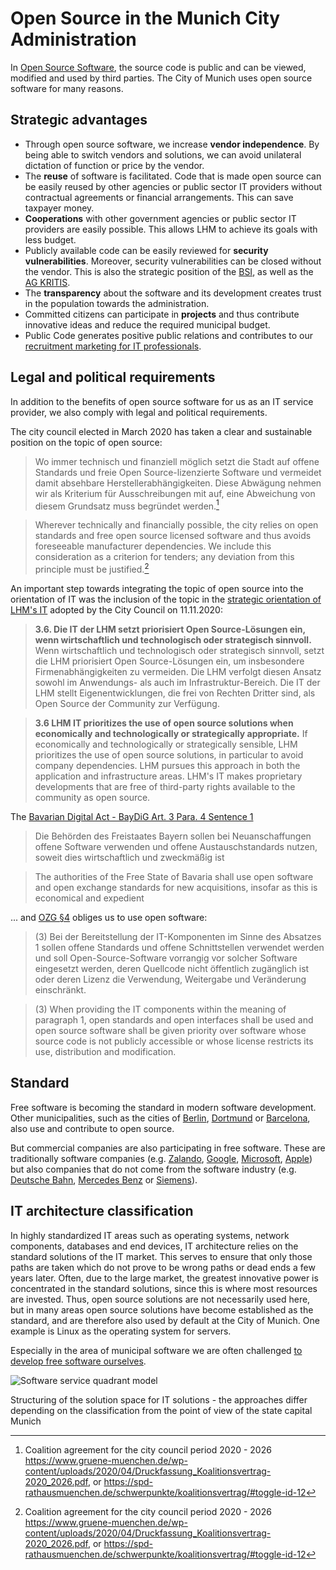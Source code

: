 # Open Source in the Munich City Administration

In [Open Source Software](https://en.wikipedia.org/wiki/Open_source), the source code is public and can be viewed, modified and used by third parties.
The City of Munich uses open source software for many reasons.

## Strategic advantages

- Through open source software, we increase **vendor independence**. By being able to switch vendors and solutions, we can avoid unilateral dictation of function or price by the vendor.
- The **reuse** of software is facilitated. Code that is made open source can be easily reused by other agencies or public sector IT providers without contractual agreements or financial arrangements. This can save taxpayer money.
- **Cooperations** with other government agencies or public sector IT providers are easily possible. This allows LHM to achieve its goals with less budget.
- Publicly available code can be easily reviewed for **security vulnerabilities**. Moreover, security vulnerabilities can be closed without the vendor. This is also the strategic position of the [BSI](https://www.bsi.bund.de/DE/Themen/Unternehmen-und-Organisationen/Informationen-und-Empfehlungen/Freie-Software/freie-software.html), as well as the [AG KRITIS](https://ag.kritis.info/politische-forderungen/#opensource).
- The **transparency** about the software and its development creates trust in the population towards the administration.
- Committed citizens can participate in **projects** and thus contribute innovative ideas and reduce the required municipal budget.
- Public Code generates positive public relations and contributes to our [recruitment marketing for IT professionals](https://karriere.muenchen.de/search/?optionsFacetsDD_customfield3=Informationstechnologie+%28IT%29+%26+Telekommunikation).

## Legal and political requirements

In addition to the benefits of open source software for us as an IT service provider, we also comply with legal and political requirements.

The city council elected in March 2020 has taken a clear and sustainable position on the topic of open source:

> Wo immer technisch und finanziell möglich setzt die Stadt auf offene Standards und freie Open Source-lizenzierte Software und vermeidet damit absehbare Herstellerabhängigkeiten. Diese Abwägung nehmen wir als Kriterium für Ausschreibungen mit auf, eine Abweichung von diesem Grundsatz muss begründet werden.[^koalitionsvertrag_2020]

> Wherever technically and financially possible, the city relies on open standards and free open source licensed software and thus avoids foreseeable manufacturer dependencies. We include this consideration as a criterion for tenders; any deviation from this principle must be justified.[^koalitionsvertrag_2020]

An important step towards integrating the topic of open source into the orientation of IT was the inclusion of the topic in the [strategic orientation of LHM's IT](https://risi.muenchen.de/risi/dokument/v/6229564) adopted by the City Council on 11.11.2020:

> **3.6. Die IT der LHM setzt priorisiert Open Source-Lösungen ein, wenn wirtschaftlich und technologisch oder strategisch sinnvoll.**
> Wenn wirtschaftlich und technologisch oder strategisch sinnvoll, setzt die LHM priorisiert Open Source-Lösungen ein, um insbesondere Firmenabhängigkeiten zu vermeiden.
> Die LHM verfolgt diesen Ansatz sowohl im Anwendungs- als auch im Infrastruktur-Bereich.
> Die IT der LHM stellt Eigenentwicklungen, die frei von Rechten Dritter sind, als Open Source der Community zur Verfügung.

> **3.6 LHM IT prioritizes the use of open source solutions when economically and technologically or strategically appropriate.**
> If economically and technologically or strategically sensible, LHM prioritizes the use of open source solutions, in particular to avoid company dependencies.
> LHM pursues this approach in both the application and infrastructure areas.
> LHM's IT makes proprietary developments that are free of third-party rights available to the community as open source.

The [Bavarian Digital Act - BayDiG Art. 3 Para. 4 Sentence 1](https://www.gesetze-bayern.de/Content/Document/BayDiG-3) 

> Die Behörden des Freistaates Bayern sollen bei Neuanschaffungen offene Software verwenden und offene Austauschstandards nutzen, soweit dies wirtschaftlich und zweckmäßig ist

> The authorities of the Free State of Bavaria shall use open software and open exchange standards for new acquisitions, insofar as this is economical and expedient

... and [OZG §4](https://www.gesetze-im-internet.de/ozg/__4.html) obliges us to use open software:

> (3) Bei der Bereitstellung der IT-Komponenten im Sinne des Absatzes 1 sollen offene Standards und offene Schnittstellen verwendet werden und soll Open-Source-Software vorrangig vor solcher Software eingesetzt werden, deren Quellcode nicht öffentlich zugänglich ist oder deren Lizenz die Verwendung, Weitergabe und Veränderung einschränkt. 

> (3) When providing the IT components within the meaning of paragraph 1, open standards and open interfaces shall be used and open source software shall be given priority over software whose source code is not publicly accessible or whose license restricts its use, distribution and modification. 


## Standard

Free software is becoming the standard in modern software development.  
Other municipalities, such as the cities of [Berlin](https://berlinopensource.de/warum-open-source/), [Dortmund](https://blog.do-foss.de/) or [Barcelona](https://ajuntamentdebarcelona.github.io/en/index_en.html), also use and contribute to open source.

But commercial companies are also participating in free software.
These are traditionally software companies (e.g. [Zalando](https://opensource.zalando.com), [Google](https://opensource.google/), [Microsoft](https://opensource.microsoft.com/), [Apple](https://opensource.apple.com)) but also companies that do not come from the software industry (e.g. [Deutsche Bahn](https://opensource.deutschebahn.com), [Mercedes Benz](https://opensource.mercedes-benz.com/) or [Siemens](https://opensource.siemens.com)).

## IT architecture classification

In highly standardized IT areas such as operating systems, network components, databases and end devices, IT architecture relies on the standard solutions of the IT market. This serves to ensure that only those paths are taken which do not prove to be wrong paths or dead ends a few years later. Often, due to the large market, the greatest innovative power is concentrated in the standard solutions, since this is where most resources are invested. Thus, open source solutions are not necessarily used here, but in many areas open source solutions have become established as the standard, and are therefore also used by default at the City of Munich. One example is Linux as the operating system for servers.

Especially in the area of municipal software we are often challenged [to develop free software ourselves](./publish).

![Software service quadrant model](/SoftwareServiceQuadrantenmodell_en.png)

Structuring of the solution space for IT solutions - the approaches differ depending on the classification from the point of view of the state capital Munich

[^koalitionsvertrag_2020]: Coalition agreement for the city council period 2020 - 2026 https://www.gruene-muenchen.de/wp-content/uploads/2020/04/Druckfassung_Koalitionsvertrag-2020_2026.pdf, or https://spd-rathausmuenchen.de/schwerpunkte/koalitionsvertrag/#toggle-id-12
